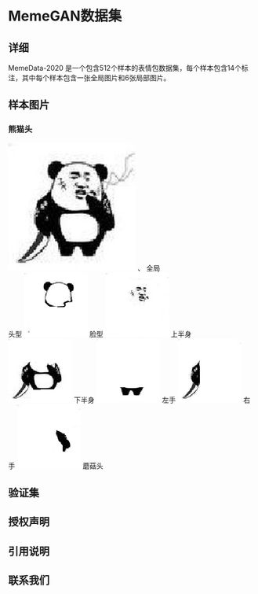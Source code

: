 # MemeGAN数据集
## 详细
MemeData-2020 是一个包含512个样本的表情包数据集，每个样本包含14个标注，其中每个样本包含一张全局图片和6张局部图片。
## 样本图片
### 熊猫头
![Image text](https://github.com/fesfa/MemeGAN/blob/main/images/110_global.jpg)  、
全局  
头型 ![Image text](https://github.com/fesfa/MemeGAN/blob/main/images/110_head.jpg) 脸型 ![Image text](https://github.com/fesfa/MemeGAN/blob/main/images/110_face.jpg) 上半身 ![Image text](https://github.com/fesfa/MemeGAN/blob/main/images/110_upbody.jpg) 下半身 ![Image text](https://github.com/fesfa/MemeGAN/blob/main/images/110_downbody.jpg) 左手 ![Image text](https://github.com/fesfa/MemeGAN/blob/main/images/110_lefthand.jpg) 右手 ![Image text](https://github.com/fesfa/MemeGAN/blob/main/images/110_righthand.jpg)
蘑菇头
## 验证集
## 授权声明
## 引用说明
## 联系我们
